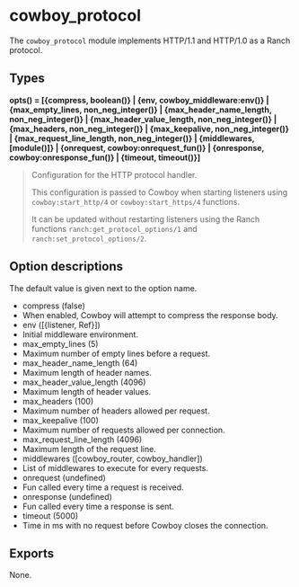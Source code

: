 cowboy_protocol
===============

The `cowboy_protocol` module implements HTTP/1.1 and HTTP/1.0 
as a Ranch protocol.

Types
-----

**opts() = [{compress, boolean()}
	| {env, cowboy_middleware:env()}
	| {max_empty_lines, non_neg_integer()}
	| {max_header_name_length, non_neg_integer()}
	| {max_header_value_length, non_neg_integer()}
	| {max_headers, non_neg_integer()}
	| {max_keepalive, non_neg_integer()}
	| {max_request_line_length, non_neg_integer()}
	| {middlewares, [module()]}
	| {onrequest, cowboy:onrequest_fun()}
	| {onresponse, cowboy:onresponse_fun()}
	| {timeout, timeout()}]**

> Configuration for the HTTP protocol handler.
>
> This configuration is passed to Cowboy when starting listeners
> using `cowboy:start_http/4` or `cowboy:start_https/4` functions.
>
> It can be updated without restarting listeners using the
> Ranch functions `ranch:get_protocol_options/1` and
> `ranch:set_protocol_options/2`.

Option descriptions
-------------------

The default value is given next to the option name.

 -  compress (false)
   -  When enabled, Cowboy will attempt to compress the response body.
 -  env ([{listener, Ref}])
   -  Initial middleware environment.
 -  max_empty_lines (5)
   -  Maximum number of empty lines before a request.
 -  max_header_name_length (64)
   -  Maximum length of header names.
 -  max_header_value_length (4096)
   -  Maximum length of header values.
 -  max_headers (100)
   -  Maximum number of headers allowed per request.
 -  max_keepalive (100)
   -  Maximum number of requests allowed per connection.
 -  max_request_line_length (4096)
   -  Maximum length of the request line.
 -  middlewares ([cowboy_router, cowboy_handler])
   -  List of middlewares to execute for every requests.
 -  onrequest (undefined)
   -  Fun called every time a request is received.
 -  onresponse (undefined)
   -  Fun called every time a response is sent.
 -  timeout (5000)
   -  Time in ms with no request before Cowboy closes the connection.

Exports
-------

None.
